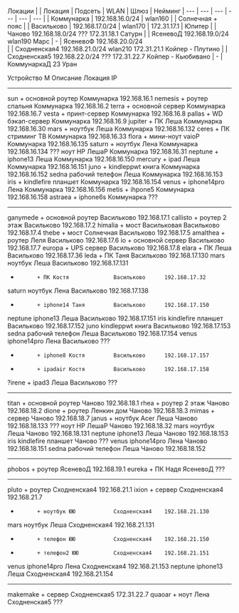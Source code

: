 Локации
|     | Локация	    | Подсеть	        | WLAN    | Шлюз        | Нейминг
| --- | ---         | ---	            | ---     | ---         | ---
|     | Коммунарка  |	192.168.16.0/24	| wlan160	|             | Солнечная + пояс
|     | Васильково	|	192.168.17.0/24	| wlan170	|	172.31.17.1	| Юпитер
|     | Чаново			192.168.18.0/24	???			172.31.18.1	Сатурн
|     | ЯсеневоД		192.168.19.0/24	wlan190					Марс
| -   | ЯсеневоФ		192.168.20.0/24 			
|     | Сходненская4	192.168.21.0/24	wlan210		172.31.21.1	Койпер - Плутино
|     | Сходненская5	192.168.22.0/24	???			172.31.22.7	Койпер - Кьюбивано
| -   | КоммунаркаД	23										Уран


Устройство	M Описание				Локация			IP		
-----------	- ---------------------	---------------	---------------
sun			+ основной роутер		Коммунарка		192.168.16.1
nemesis		+ роутер спальня		Коммунарка		192.168.16.2
terra		+ основной сервер		Коммунарка		192.168.16.7
vesta		+ принт-сервер			Коммунарка		192.168.16.8
pallas		+ WD бэкап-сервер		Коммунарка		192.168.16.9
jupiter		+ ПК Леша				Коммунарка		192.168.16.30
mars		+ ноутбук Леша			Коммунарка		192.168.16.132
ceres		+ ПК стриминг ТВ		Коммунарка		192.168.16.33
flora		+ мини-ноут vaioP		Коммунарка		192.168.16.135
saturn		+ ноутбук Лена			Коммунарка		192.168.16.134
???			  ноут HP ЛешаР 		Коммунарка 		192.168.16.31
neptune		+ iphone13 Леша			Коммунарка		192.168.16.150
mercury		+ ipad Леша				Коммунарка		192.168.16.151
juno		+ kindleppwt книга		Коммунарка		192.168.16.152
sedna		  рабочий телефон Леша	Коммунарка		192.168.16.153
iris		+ kindlefire планшет	Коммунарка		192.168.16.154
venus		+ iphone14pro Лена		Коммунарка		192.168.16.156
metis		+ ihpone5				Коммунарка		192.168.16.158
astraea		+ iphone6s				Коммунарка		???
-----------	- ---------------------	---------------	---------------
ganymede	+ основной роутер		Васильково		192.168.17.1
callisto	+ роутер 2 этаж			Васильково		192.168.17.2
himalia		+ мост Васильковая		Васильково		192.168.17.4
thebe		+ мост Солнечная		Васильково		192.168.17.5
amalthea	+ роутер Леля			Васильково		192.168.17.6
io			+ основной сервер		Васильково		192.168.17.7
europa		+ UPS сервер			Васильково		192.168.17.8
elara		+ ПК Леша				Васильково		192.168.17.36
leda		+ ПК Таня				Васильково		192.168.17.130
mars		  ноутбук Леша			Васильково		192.168.17.131
*			+ ПК Костя				Васильково		192.168.17.32
saturn		  ноутбук Лена			Васильково		192.168.17.138
*			+ iphone14 Таня			Васильково		192.168.17.150
neptune		  iphone13 Леша			Васильково		192.168.17.151
iris		  kindlefire планшет	Васильково		192.168.17.152
juno		  kindleppwt книга		Васильково		192.168.17.153
sedna		  рабочий телефон Леша	Васильково		192.168.17.154
venus		  iphone14pro Лена		Васильково		???
*			+ iphone8 Костя			Васильково		192.168.17.157
*			+ ipadair Костя			Васильково		192.168.17.158
?irene		+ ipad3 Леша			Васильково		???
-----------	- ---------------------	---------------	---------------
titan		+ основной роутер		Чаново			192.168.18.1
rhea		+ роутер 2 этаж			Чаново			192.168.18.2
dione		+ роутер Ленкин дом		Чаново			192.168.18.3
mimas		+ сервер				Чаново			192.168.18.7
janus		+ ноутбук Acer Леша 	Чаново			192.168.18.133
???			  ноут HP ЛешаР 		Чаново  		192.168.18.32
mars		  ноутбук Леша			Чаново			192.168.18.131
neptune		  iphone13 Леша			Чаново			192.168.18.153
iris		  kindlefire планшет	Чаново			???
venus		  iphone14pro Лена		Чаново			192.168.18.151
sedna		  рабочий телефон Леша	Чаново 			192.168.18.152
-----------	- ---------------------	---------------	---------------
phobos		+ роутер				ЯсеневоД		192.168.19.1
eureka 		+ ПК Надя				ЯсеневоД		???
-----------	- ---------------------	---------------	---------------
pluto		+ роутер				Сходненская4	192.168.21.1
ixion		+ сервер				Сходненская4	192.168.21.7
*			+ ноутбук ЮЮ			Сходненская4	192.168.21.130
mars		  ноутбук Леша			Сходненская4	192.168.21.131
*			+ телефон ЮЮ			Сходненская4	192.168.21.150
*			+ телефон2 ЮЮ			Сходненская4	192.168.21.151
venus		  iphone14pro Лена		Сходненская4	192.168.21.153
neptune		  iphone13 Леша			Сходненская4	192.168.21.154
-----------	- ---------------------	---------------	---------------
makemake	+ сервер				Сходненская5	172.31.22.7
quaoar		+ ноут Лена				Сходненская5	???
